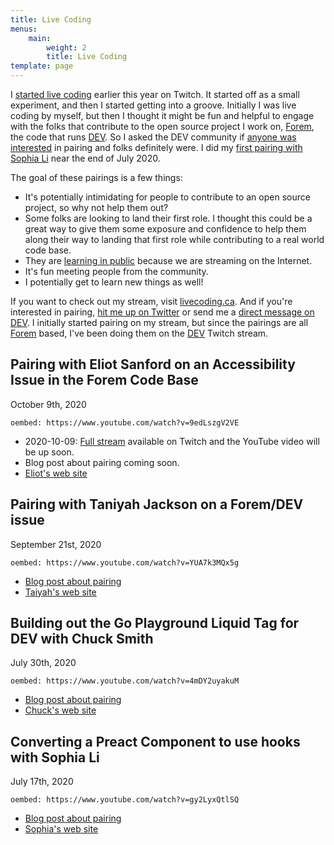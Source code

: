 ```yaml
---
title: Live Coding
menus:
    main:
        weight: 2
        title: Live Coding
template: page
---
```


I [started live coding](/posts/i-ve-started-to-live-code-on-twitch-for-dev-13cn/) earlier this year on Twitch. It started off as a small experiment, and then I started getting into a groove. Initially I was live coding by myself, but then I thought it might be fun and helpful to engage with the folks that contribute to the open source project I work on, [Forem](https://forem.com), the code that runs [DEV](https://dev.to). So I asked the DEV community if [anyone was interested](/let-s-pair-during-a-live-coding-session-8he/) in pairing and folks definitely were. I did my [first pairing with Sophia Li](/posts/live-coding-pairing-converting-a-preact-component-to-use-hooks-75e/) near the end of July 2020.

The goal of these pairings is a few things:

-   It's potentially intimidating for people to contribute to an open source project, so why not help them out?
-   Some folks are looking to land their first role. I thought this could be a great way to give them some exposure and confidence to help them along their way to landing that first role while contributing to a real world code base.
-   They are [learning in public](https://www.swyx.io/writing/learn-in-public/) because we are streaming on the Internet.
-   It's fun meeting people from the community.
-   I potentially get to learn new things as well!

If you want to check out my stream, visit [livecoding.ca](https://livecoding.ca). And if you're interested in pairing, [hit me up on Twitter](https://twitter.com/nickytonline) or send me a [direct message on DEV](https://dev.to/nickytonline). I initially started pairing on my stream, but since the pairings are all [Forem](https://github.com/forem/forem/) based, I've been doing them on the [DEV](https://www.twitch.tv/thepracticaldev) Twitch stream.

## Pairing with Eliot Sanford on an Accessibility Issue in the Forem Code Base

<time datetime="2020-10-09">October 9th, 2020</time>

`oembed: https://www.youtube.com/watch?v=9edLszgV2VE`

-   2020-10-09: [Full stream](https://www.twitch.tv/videos/764315674) available on Twitch and the YouTube video will be up soon.
-   Blog post about pairing coming soon.
-   [Eliot's web site](https://techieeliot.com/)

## Pairing with Taniyah Jackson on a Forem/DEV issue

<time datetime="2020-09-21">September 21st, 2020</time>

`oembed: https://www.youtube.com/watch?v=YUA7k3MQx5g`

-   [Blog post about pairing](/posts/pairing-with-taniyah-jackson-on-a-forem-dev-issue-28fh)
-   [Taiyah's web site](https://taniyah-l-jackson.github.io/)

## Building out the Go Playground Liquid Tag for DEV with Chuck Smith

<time datetime="2020-07-30">July 30th, 2020</time>

`oembed: https://www.youtube.com/watch?v=4mDY2uyakuM`

-   [Blog post about pairing](/posts/building-out-the-go-playground-liquid-tag-for-dev-with-chuck-smith-32he)
-   [Chuck's web site](https://www.eclecticsaddlebag.com/)

## Converting a Preact Component to use hooks with Sophia Li

<time datetime="2020-07-17">July 17th, 2020</time>

`oembed: https://www.youtube.com/watch?v=gy2LyxQtlSQ`

-   [Blog post about pairing](/posts/live-coding-pairing-converting-a-preact-component-to-use-hooks-75e)
-   [Sophia's web site](https://sophiali.dev/)
